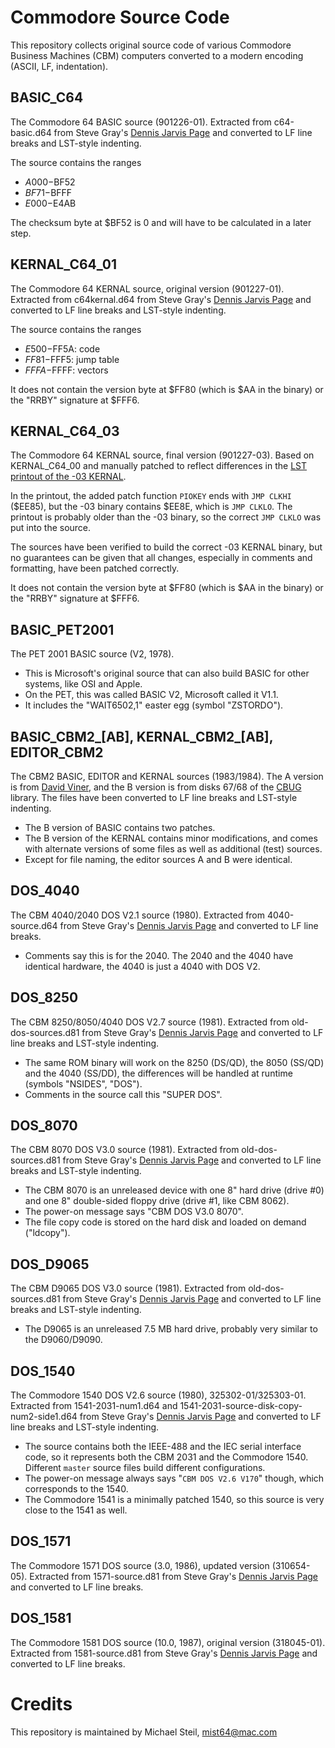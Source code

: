 # Commodore Source Code

This repository collects original source code of various Commodore Business Machines (CBM) computers converted to a modern encoding (ASCII, LF, indentation).

## BASIC_C64

The Commodore 64 BASIC source (901226-01). Extracted from c64-basic.d64 from Steve Gray's <a href="http://6502.org/users/sjgray/dj/">Dennis Jarvis Page</a> and converted to LF line breaks and LST-style indenting.

The source contains the ranges

* $A000-$BF52
* $BF71-$BFFF
* $E000-$E4AB

The checksum byte at $BF52 is 0 and will have to be calculated in a later step.

## KERNAL_C64_01

The Commodore 64 KERNAL source, original version (901227-01). Extracted from c64kernal.d64 from Steve Gray's <a href="http://6502.org/users/sjgray/dj/">Dennis Jarvis Page</a> and converted to LF line breaks and LST-style indenting.

The source contains the ranges

* $E500-$FF5A: code
* $FF81-$FFF5: jump table
* $FFFA-$FFFF: vectors

It does not contain the version byte at $FF80 (which is $AA in the binary) or the "RRBY" signature at $FFF6.

## KERNAL_C64_03

The Commodore 64 KERNAL source, final version (901227-03). Based on KERNAL_C64_00 and manually patched to reflect differences in the [LST printout of the -03 KERNAL](http://pagetable.com/docs/C64_KERNAL_03_LST.pdf).

In the printout, the added patch function `PIOKEY` ends with `JMP CLKHI` ($EE85), but the -03 binary contains $EE8E, which is `JMP CLKLO`. The printout is probably older than the -03 binary, so the correct `JMP CLKLO` was put into the source.

The sources have been verified to build the correct -03 KERNAL binary, but no guarantees can be given that all changes, especially in comments and formatting, have been patched correctly.

It does not contain the version byte at $FF80 (which is $AA in the binary) or the "RRBY" signature at $FFF6.

## BASIC_PET2001

The PET 2001 BASIC source (V2, 1978).

* This is Microsoft's original source that can also build BASIC for other systems, like OSI and Apple.
* On the PET, this was called BASIC V2, Microsoft called it V1.1.
* It includes the "WAIT6502,1" easter egg (symbol "ZSTORDO").

## BASIC_CBM2_[AB], KERNAL_CBM2_[AB], EDITOR_CBM2

The CBM2 BASIC, EDITOR and KERNAL sources (1983/1984). The A version is from <a href="https://www.davidviner.com/cbm9.html">David Viner</a>, and the B version is from disks 67/68 of the <a href="http://www.zimmers.net/anonftp/pub/cbm/b/CBUG/">CBUG</a> library. The files have been converted to LF line breaks and LST-style indenting.

* The B version of BASIC contains two patches.
* The B version of the KERNAL contains minor modifications, and comes with alternate versions of some files as well as additional (test) sources.
* Except for file naming, the editor sources A and B were identical.

## DOS_4040

The CBM 4040/2040 DOS V2.1 source (1980). Extracted from 4040-source.d64 from Steve Gray's <a href="http://6502.org/users/sjgray/dj/">Dennis Jarvis Page</a> and converted to LF line breaks.

* Comments say this is for the 2040. The 2040 and the 4040 have identical hardware, the 4040 is just a 4040 with DOS V2.

## DOS_8250

The CBM 8250/8050/4040 DOS V2.7 source (1981). Extracted from old-dos-sources.d81 from Steve Gray's <a href="http://6502.org/users/sjgray/dj/">Dennis Jarvis Page</a> and converted to LF line breaks and LST-style indenting.

* The same ROM binary will work on the 8250 (DS/QD), the 8050 (SS/QD) and the 4040 (SS/DD), the differences will be handled at runtime (symbols "NSIDES", "DOS").
* Comments in the source call this "SUPER DOS".

## DOS_8070

The CBM 8070 DOS V3.0 source (1981). Extracted from old-dos-sources.d81 from Steve Gray's <a href="http://6502.org/users/sjgray/dj/">Dennis Jarvis Page</a> and converted to LF line breaks and LST-style indenting.

* The CBM 8070 is an unreleased device with one 8" hard drive (drive #0) and one 8" double-sided floppy drive (drive #1, like CBM 8062).
* The power-on message says "CBM DOS V3.0 8070".
* The file copy code is stored on the hard disk and loaded on demand ("ldcopy").

## DOS_D9065

The CBM D9065 DOS V3.0 source (1981). Extracted from old-dos-sources.d81 from Steve Gray's <a href="http://6502.org/users/sjgray/dj/">Dennis Jarvis Page</a> and converted to LF line breaks and LST-style indenting.

* The D9065 is an unreleased 7.5 MB hard drive, probably very similar to the D9060/D9090.

## DOS_1540

The Commodore 1540 DOS V2.6 source (1980), 325302-01/325303-01. Extracted from 1541-2031-num1.d64 and 1541-2031-source-disk-copy-num2-side1.d64 from Steve Gray's <a href="http://6502.org/users/sjgray/dj/">Dennis Jarvis Page</a> and converted to LF line breaks and LST-style indenting.

* The source contains both the IEEE-488 and the IEC serial interface code, so it represents both the CBM 2031 and the Commodore 1540. Different `master` source files build different configurations.
* The power-on message always says "`CBM DOS V2.6 V170`" though, which corresponds to the 1540.
* The Commodore 1541 is a minimally patched 1540, so this source is very close to the 1541 as well.

## DOS_1571

The Commodore 1571 DOS source (3.0, 1986), updated version (310654-05). Extracted from 1571-source.d81 from Steve Gray's <a href="http://6502.org/users/sjgray/dj/">Dennis Jarvis Page</a> and converted to LF line breaks.

## DOS_1581

The Commodore 1581 DOS source (10.0, 1987), original version (318045-01). Extracted from 1581-source.d81 from Steve Gray's <a href="http://6502.org/users/sjgray/dj/">Dennis Jarvis Page</a> and converted to LF line breaks.

# Credits

This repository is maintained by Michael Steil, mist64@mac.com
